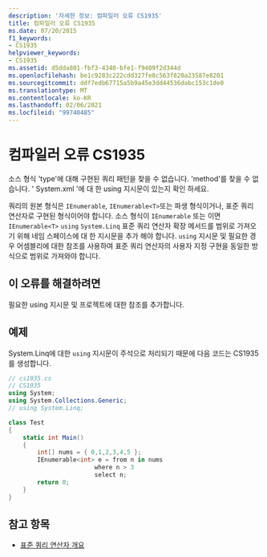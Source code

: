 ```yaml
---
description: '자세한 정보: 컴파일러 오류 CS1935'
title: 컴파일러 오류 CS1935
ms.date: 07/20/2015
f1_keywords:
- CS1935
helpviewer_keywords:
- CS1935
ms.assetid: d5dda801-fbf3-4340-bfe1-f9409f2d344d
ms.openlocfilehash: be1c9283c222cdd327fe8c563f820a23587e8201
ms.sourcegitcommit: ddf7edb67715a5b9a45e3dd44536dabc153c1de0
ms.translationtype: MT
ms.contentlocale: ko-KR
ms.lasthandoff: 02/06/2021
ms.locfileid: "99740485"
---
```

# <a name="compiler-error-cs1935"></a>컴파일러 오류 CS1935

소스 형식 'type'에 대해 구현된 쿼리 패턴을 찾을 수 없습니다. 'method'를 찾을 수 없습니다. ' System.xml '에 대 한 using 지시문이 있는지 확인 하세요.

쿼리의 원본 형식은 `IEnumerable`, `IEnumerable<T>`또는 파생 형식이거나, 표준 쿼리 연산자로 구현된 형식이어야 합니다. 소스 형식이 `IEnumerable` 또는 이면 `IEnumerable<T>` `using` `System.Linq` 표준 쿼리 연산자 확장 메서드를 범위로 가져오기 위해 네임 스페이스에 대 한 지시문을 추가 해야 합니다. `using` 지시문 및 필요한 경우 어셈블리에 대한 참조를 사용하여 표준 쿼리 연산자의 사용자 지정 구현을 동일한 방식으로 범위로 가져와야 합니다.

## <a name="to-correct-this-error"></a>이 오류를 해결하려면

필요한 using 지시문 및 프로젝트에 대한 참조를 추가합니다.

## <a name="example"></a>예제

System.Linq에 대한 `using` 지시문이 주석으로 처리되기 때문에 다음 코드는 CS1935를 생성합니다.

```csharp
// cs1935.cs
// CS1935
using System;
using System.Collections.Generic;
// using System.Linq;

class Test
{
    static int Main()
    {
        int[] nums = { 0,1,2,3,4,5 };
        IEnumerable<int> e = from n in nums
                        where n > 3
                        select n;
        return 0;
    }
}
```

## <a name="see-also"></a>참고 항목

- [표준 쿼리 연산자 개요](../programming-guide/concepts/linq/standard-query-operators-overview.md)

